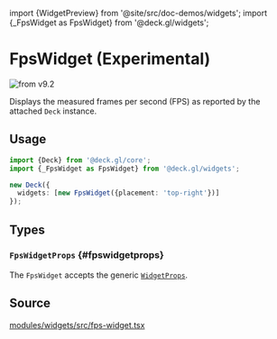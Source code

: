 import {WidgetPreview} from '@site/src/doc-demos/widgets';
import {_FpsWidget as FpsWidget} from '@deck.gl/widgets';

# FpsWidget (Experimental)

<img src="https://img.shields.io/badge/from-v9.2-green.svg?style=flat-square" alt="from v9.2" />

Displays the measured frames per second (FPS) as reported by the attached `Deck` instance.

## Usage

<WidgetPreview cls={FpsWidget}/>

```ts
import {Deck} from '@deck.gl/core';
import {_FpsWidget as FpsWidget} from '@deck.gl/widgets';

new Deck({
  widgets: [new FpsWidget({placement: 'top-right'})]
});
```

## Types

### `FpsWidgetProps` {#fpswidgetprops}

The `FpsWidget` accepts the generic [`WidgetProps`](../core/widget.md#widgetprops).

## Source

[modules/widgets/src/fps-widget.tsx](https://github.com/visgl/deck.gl/tree/master/modules/widgets/src/fps-widget.tsx)